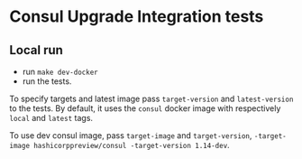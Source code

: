 # Consul Upgrade Integration tests
## Local run
- run `make dev-docker`
- run the tests.

To specify targets and latest image pass `target-version` and `latest-version` to the tests. By default, it uses the `consul` docker image with respectively `local` and `latest` tags.

To use dev consul image, pass `target-image` and `target-version`, `-target-image hashicorppreview/consul -target-version 1.14-dev`.